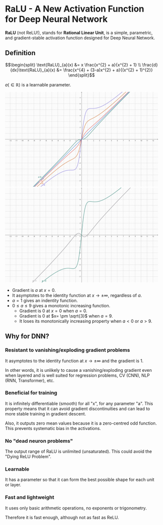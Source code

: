 # RaLU - A New Activation Function for Deep Neural Network

**RaLU** (not ReLU!), stands for **Rational Linear Unit**, is a simple, parametric, and gradient-stable activation function designed for Deep Neural Network.

## Definition

```math
\begin{split}
\text{RaLU}_{a}(x) &= x \frac{x^{2} + a}{x^{2} + 1} \\
\frac{d}{dx}\text{RaLU}_{a}(x) &= \frac{x^{4} + (3-a)x^{2} + a}{(x^{2} + 1)^{2}}
\end{split}
```

$`a (\in \mathbb{R})`$ is a learnable parameter.

![plot 1](./assets/ralu-1.svg)
![plot 2](./assets/ralu-2.svg)

* Gradient is $a$ at $`x=0`$.
* It asymptotes to the identity function at $`x \to \pm \infty`$, regardless of $`a`$.
* $`a=1`$ gives an indentity function.
* $`0 \le a \le 9`$ gives a monotonic increasing function.
    * Gradient is $0$ at $`x=0`$ when $`a=0`$.
    * Gradient is $0$ at $`x= \pm \sqrt{3}`$ when $`a=9`$.
    * It loses its monotonically increasing property when $`a<0`$ or $`a>9`$.

## Why for DNN?

### Resistant to vanishing/exploding gradient problems

It asymptotes to the identity function at $`x \to \pm \infty`$ and the gradient is $1$.

In other words, it is unlikely to cause a vanishing/exploding gradient even when layered and is well suited for regression problems, CV (CNN), NLP (RNN, Transformer), etc.

### Beneficial for training

It is infinitely differentiable (smooth) for all "x", for any parameter "a".
This property means that it can avoid gradient discontinuities and can lead to more stable training in gradient descent.

Also, it outputs zero mean values because it is a zero-centred odd function.
This prevents systematic bias in the activations.

### No "dead neuron problems"

The output range of RaLU is unlimited (unsaturated).
This could avoid the "Dying ReLU Problem".

### Learnable

It has a parameter so that it can form the best possible shape for each unit or layer.

### Fast and lightweight

It uses only basic arithmetic operations, no exponents or trigonometry.

Therefore it is fast enough, although not as fast as ReLU.
